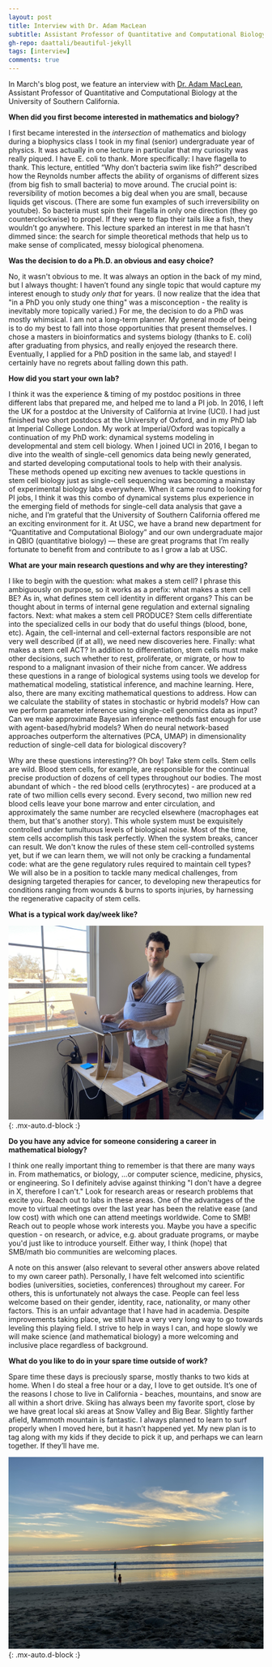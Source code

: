 ```yaml
---
layout: post
title: Interview with Dr. Adam MacLean
subtitle: Assistant Professor of Quantitative and Computational Biology, USC
gh-repo: daattali/beautiful-jekyll
tags: [interview]
comments: true
---
```


In March's blog post, we feature an interview with [Dr. Adam MacLean](http://macleanlab.usc.edu/people/adam-maclean/), Assistant Professor of Quantitative and Computational Biology at the University of Southern California.


**When did you first become interested in mathematics and biology?**

I first became interested in the *intersection* of mathematics and biology during a biophysics 
class I took in my final (senior) undergraduate year of physics. It was actually in one lecture in particular that my curiosity was really piqued. I have E. coli to thank. More specifically: I have flagella to thank. This lecture, entitled “Why don’t bacteria swim like fish?” described how the Reynolds number affects the ability of organisms of different sizes (from big fish to small bacteria) to move around. The crucial point is: reversibility of motion becomes a big deal when you are small, because liquids get viscous. (There are some fun examples of such irreversibility on youtube). So bacteria must spin their flagella in only one direction (they go counterclockwise) to propel. If they were to flap their tails like a fish, they wouldn’t go anywhere. This lecture sparked an interest in me that hasn't dimmed since: the search for simple theoretical methods that help us to make sense of complicated, messy biological phenomena. 

**Was the decision to do a Ph.D. an obvious and easy choice?**

No, it wasn't obvious to me. It was always an option in the back of my mind, but I always thought: I haven’t found any single topic that would capture my interest enough to study *only that* for years. (I now realize that the idea that "in a PhD you only study one thing" was a misconception - the reality is inevitably more topically varied.) For me, the decision to do a PhD was mostly whimsical. I am not a long-term planner. My general mode of being is to do my best to fall into those opportunities that present themselves. I chose a masters in bioinformatics and systems biology (thanks to E. coli) after graduating from physics, and really enjoyed the research there. Eventually, I applied for a PhD position in the same lab, and stayed! I certainly have no regrets about falling down this path. 

**How did you start your own lab?**

I think it was the experience & timing of my postdoc positions in three different labs that prepared me, and helped me to land a PI job. In 2016, I left the UK for a postdoc at the University of California at Irvine (UCI). I had just finished two short postdocs at the University of Oxford, and in my PhD lab at Imperial College London. My work at Imperial/Oxford was topically a continuation of my PhD work: dynamical systems modeling in developmental and stem cell biology. When I joined UCI in 2016, I began to dive into the wealth of single-cell genomics data being newly generated, and started developing computational tools to help with their analysis. These methods opened up exciting new avenues to tackle questions in stem cell biology just as single-cell sequencing was becoming a mainstay of experimental biology labs everywhere. When it came round to looking for PI jobs, I think it was this combo of dynamical systems plus experience in the emerging field of methods for single-cell data analysis that gave a niche, and I’m grateful that the University of Southern California offered me an exciting environment for it. At USC, we have a brand new department for “Quantitative and Computational Biology” and our own undergraduate major in QBIO (quantitative biology) — these are great programs that I’m really fortunate to benefit from and contribute to as I grow a lab at USC.

**What are your main research questions and why are they interesting?**

I like to begin with the question: what makes a stem cell? I phrase this ambiguously on purpose, so it works as a prefix: what makes a stem cell BE? As in, what defines stem cell identity in different organs? This can be thought about in terms of internal gene regulation and external signaling factors. Next: what makes a stem cell PRODUCE? Stem cells differentiate into the specialized cells in our body that do useful things (blood, bone, etc). Again, the cell-internal and cell-external factors responsible are not very well described (if at all), we need new discoveries here. Finally: what makes a stem cell ACT? In addition to differentiation, stem cells must make other decisions, such whether to rest, proliferate, or migrate, or how to respond to a malignant invasion of their niche from cancer. We address these questions in a range of biological systems using tools we develop for mathematical modeling, statistical inference, and machine learning. Here, also, there are many exciting mathematical questions to address. How can we calculate the stability of states in stochastic or hybrid models? How can we perform parameter inference using single-cell genomics data as input? Can we make approximate Bayesian inference methods fast enough for use with agent-based/hybrid models? When do neural network-based approaches outperform the alternatives (PCA, UMAP) in dimensionality reduction of single-cell data for biological discovery? 

Why are these questions interesting?? Oh boy! Take stem cells. Stem cells are wild. Blood stem cells, for example, are responsible for the continual precise production of dozens of cell types throughout our bodies. The most abundant of which - the red blood cells (erythrocytes) - are produced at a rate of two million cells every second. Every second, two million new red blood cells leave your bone marrow and enter circulation, and approximately the same number are recycled elsewhere (macrophages eat them, but that's another story). This whole system must be exquisitely controlled under tumultuous levels of biological noise. Most of the time, stem cells accomplish this task perfectly. When the system breaks, cancer can result. We don't know the rules of these stem cell-controlled systems yet, but if we can learn them, we will not only be cracking a fundamental code: what are the gene regulatory rules required to maintain cell types? We will also be in a position to tackle many medical challenges, from designing targeted therapies for cancer, to developing new therapeutics for conditions ranging from wounds & burns to sports injuries, by harnessing the regenerative capacity of stem cells.

**What is a typical work day/week like?**

![Recently, more or less like this.](/uploads/maclean_blog/work.jpg){: .mx-auto.d-block :}

**Do you have any advice for someone considering a career in mathematical biology?**

I think one really important thing to remember is that there are many ways in. From mathematics, or biology, …or computer science, medicine, physics, or engineering. So I definitely advise against thinking "I don't have a degree in X, therefore I can't." Look for research areas or research problems that excite you. Reach out to labs in these areas. One of the advantages of the move to virtual meetings over the last year has been the relative ease (and low cost) with which one can attend meetings worldwide. Come to SMB! Reach out to people whose work interests you. Maybe you have a specific question - on research, or advice, e.g. about graduate programs, or maybe you'd just like to introduce yourself. Either way, I think (hope) that SMB/math bio communities are welcoming places.

A note on this answer (also relevant to several other answers above related to my own career path). Personally, I have felt welcomed into scientific bodies (universities, societies, conferences) throughout my career. For others, this is unfortunately not always the case. People can feel less welcome based on their gender, identity, race, nationality, or many other factors. This is an unfair advantage that I have had in academia. Despite improvements taking place, we still have a very very long way to go towards leveling this playing field. I strive to help in ways I can, and hope slowly we will make science (and mathematical biology) a more welcoming and inclusive place regardless of background. 

**What do you like to do in your spare time outside of work?**

Spare time these days is preciously sparse, mostly thanks to two kids at home. When I do steal a free hour or a day, I love to get outside. It’s one of the reasons I chose to live in California - beaches, mountains, and snow are all within a short drive. Skiing has always been my favorite sport, close by we have great local ski areas at Snow Valley and Big Bear. Slightly farther afield, Mammoth mountain is fantastic. I always planned to learn to surf properly when I moved here, but it hasn’t happened yet. My new plan is to tag along with my kids if they decide to pick it up, and perhaps we can learn together. If they’ll have me.

![Sparking the kids' interest in surfing](/uploads/maclean_blog/beach.jpg){: .mx-auto.d-block :}

